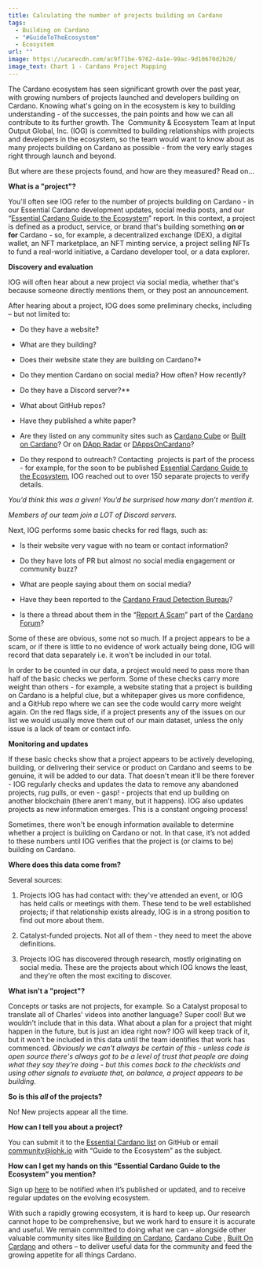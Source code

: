 ```yaml
---
title: Calculating the number of projects building on Cardano
tags:
  - Building on Cardano
  - "#GuideToTheEcosystem"
  - Ecosystem
url: ""
image: https://ucarecdn.com/ac9f71be-9762-4a1e-99ac-9d10670d2b20/
image_text: Chart 1 - Cardano Project Mapping
---
```


The Cardano ecosystem has seen significant growth over the past year, with growing numbers of projects launched and developers building on Cardano. Knowing what's going on in the ecosystem is key to building understanding - of the successes, the pain points and how we can all contribute to its further growth. The  Community & Ecosystem Team at Input Output Global, Inc. (IOG) is committed to building relationships with projects and developers in the ecosystem, so the team would want to know about as many projects building on Cardano as possible - from the very early stages right through launch and beyond.

But where are these projects found, and how are they measured? Read on...  

**What is a "project"?**

You'll often see IOG refer to the number of projects building on Cardano - in our Essential Cardano development updates, social media posts, and our “[Essential Cardano Guide to the Ecosystem](https://services.iohk.io/guide-to-the-ecosystem)” report. In this context, a project is defined as a product, service, or brand that's building something **on or for** Cardano - so, for example, a decentralized exchange (DEX), a digital wallet, an NFT marketplace, an NFT minting service, a project selling NFTs to fund a real-world initiative, a Cardano developer tool, or a data explorer.  

**Discovery and evaluation**

IOG will often hear about a new project via social media, whether that's because someone directly mentions them, or they post an announcement.

After hearing about a project, IOG does some preliminary checks, including – but not limited to:

*   Do they have a website?
    
*   What are they building?
    
*   Does their website state they are building on Cardano?\*
    
*   Do they mention Cardano on social media? How often? How recently?
    
*   Do they have a Discord server?\*\*
    
*   What about GitHub repos?
    
*   Have they published a white paper?
    
*   Are they listed on any community sites such as [Cardano Cube](https://www.cardanocube.io/) or [Built on Cardano](https://builtoncardano.com/)? Or on [DApp Radar](https://dappradar.com/rankings/protocol/cardano) or [DAppsOnCardano](https://dappsoncardano.com/)?
    
*   Do they respond to outreach? Contacting  projects is part of the process - for example, for the soon to be published [Essential Cardano Guide to the Ecosystem](https://services.iohk.io/guide-to-the-ecosystem), IOG reached out to over 150 separate projects to verify details.
    

*You’d think this was a given! You’d be surprised how many don’t mention it.*

*Members of our team join a LOT of Discord servers.*  

Next, IOG performs some basic checks for red flags, such as:

*   Is their website very vague with no team or contact information?
    
*   Do they have lots of PR but almost no social media engagement or community buzz?
    
*   What are people saying about them on social media?
    
*   Have they been reported to the [Cardano Fraud Detection Bureau](https://cfdb.atlassian.net/servicedesk/customer/portal/1)?
    
*   Is there a thread about them in the “[Report A Scam](https://forum.cardano.org/c/english/report-a-scam/184)” part of the [Cardano Forum](https://forum.cardano.org/)?
  
Some of these are obvious, some not so much. If a project appears to be a scam, or if there is little to no evidence of work actually being done, IOG will record that data separately i.e. it won't be included in our total.

In order to be counted in our data, a project would need to pass more than half of the basic checks we perform. Some of these checks carry more weight than others - for example, a website stating that a project is building on Cardano is a helpful clue, but a whitepaper gives us more confidence, and a GitHub repo where we can see the code would carry more weight again. On the red flags side, if a project presents any of the issues on our list we would usually move them out of our main dataset, unless the only issue is a lack of team or contact info.  

**Monitoring and updates**

If these basic checks show that a project appears to be actively developing, building, or delivering their service or product on Cardano and seems to be genuine, it will be added to our data. That doesn't mean it'll be there forever - IOG regularly checks and updates the data to remove any abandoned projects, rug pulls, or even - gasp! - projects that end up building on another blockchain (there aren't many, but it happens). IOG also updates projects as new information emerges. This is a constant ongoing process!

Sometimes, there won't be enough information available to determine whether a project is building on Cardano or not. In that case, it’s not added to these numbers until IOG verifies that the project is (or claims to be) building on Cardano.  

**Where does this data come from?**

Several sources:

1.  Projects IOG has had contact with: they've attended an event, or IOG has held calls or meetings with them. These tend to be well established projects; if that relationship exists already, IOG is in a strong position to find out more about them.
    
2.  Catalyst-funded projects. Not all of them - they need to meet the above definitions.
    
3.  Projects IOG has discovered through research, mostly originating on social media. These are the projects about which IOG knows the least, and they're often the most exciting to discover.  

**What isn't a "project"?**

Concepts or tasks are not projects, for example. So a Catalyst proposal to translate all of Charles' videos into another language? Super cool! But we wouldn't include that in this data. What about a plan for a project that might happen in the future, but is just an idea right now? IOG will keep track of it, but it won't be included in this data until the team identifies that work has commenced. _Obviously we can't always be certain of this - unless code is open source there's always got to be a level of trust that people are doing what they say they're doing - but this comes back to the checklists and using other signals to evaluate that, on balance, a project appears to be building._  

**So is this _all_ of the projects?**

No! New projects appear all the time.

**How can I tell you about a project?**

You can submit it to the [Essential Cardano list](https://github.com/input-output-hk/essential-cardano/blob/main/essential-cardano-list.md) on GitHub or email [community@iohk.io](mailto:community@iohk.io) with “Guide to the Ecosystem” as the subject.  

**How can I get my hands on this “Essential Cardano Guide to the Ecosystem” you mention?**

Sign up [here](https://services.iohk.io/guide-to-the-ecosystem) to be notified when it’s published or updated, and to receive regular updates on the evolving ecosystem.

With such a rapidly growing ecosystem, it is hard to keep up. Our research cannot hope to be comprehensive, but we work hard to ensure it is accurate and useful. We remain committed to doing what we can – alongside other valuable community sites like [Building on Cardano](http://buildingoncardano.com), [Cardano Cube](http://www.cardanocube.io/) , [Built On Cardano](https://builtoncardano.com/) and others – to deliver useful data for the community and feed the growing appetite for all things Cardano.
